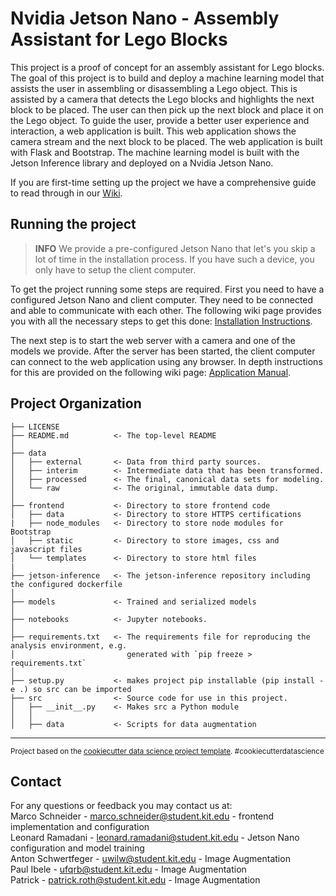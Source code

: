 Nvidia Jetson Nano - Assembly Assistant for Lego Blocks
==============================
This project is a proof of concept for an assembly assistant for Lego blocks. The goal of this project is to build and deploy a machine learning model that assists the user in assembling or disassembling a Lego object. This is assisted by a camera that detects the Lego blocks and highlights the next block to be placed. The user can then pick up the next block and place it on the Lego object. To guide the user, provide a better user experience and interaction, a web application is built. This web application shows the camera stream and the next block to be placed. The web application is built with Flask and Bootstrap. The machine learning model is built with the Jetson Inference library and deployed on a Nvidia Jetson Nano.

If you are first-time setting up the project we have a comprehensive guide to read through in our [Wiki](./wiki/home).

Running the project
------------
> **INFO** We provide a pre-configured Jetson Nano that let's you skip a lot of time in the installation process. If you have such a device, you only have to setup the client computer.

To get the project running some steps are required. First you need to have a configured Jetson Nano and client computer. They need to be connected and able to communicate with each other. The following wiki page provides you with all the necessary steps to get this done: [Installation Instructions](../../wikis/Installation). 

The next step is to start the web server with a camera and one of the models we provide. After the server has been started, the client computer can connect to the web application using any browser. In depth instructions for this are provided on the following wiki page: [Application Manual](../../wikis/Application-Manual). 

Project Organization
------------

    ├── LICENSE
    ├── README.md          <- The top-level README
    │ 
    ├── data
    │   ├── external       <- Data from third party sources.
    │   ├── interim        <- Intermediate data that has been transformed.
    │   ├── processed      <- The final, canonical data sets for modeling.
    │   └── raw            <- The original, immutable data dump.
    │
    ├── frontend           <- Directory to store frontend code
    │   ├── data           <- Directory to store HTTPS certifications 
    |   ├── node_modules   <- Directory to store node modules for Bootstrap
    │   ├── static         <- Directory to store images, css and javascript files
    │   └── templates      <- Directory to store html files
    |
    ├── jetson-inference   <- The jetson-inference repository including the configured dockerfile
    │
    ├── models             <- Trained and serialized models
    │
    ├── notebooks          <- Jupyter notebooks.
    │
    ├── requirements.txt   <- The requirements file for reproducing the analysis environment, e.g.
    │                         generated with `pip freeze > requirements.txt`
    │
    ├── setup.py           <- makes project pip installable (pip install -e .) so src can be imported
    ├── src                <- Source code for use in this project.
    │   ├── __init__.py    <- Makes src a Python module
    │   │
    │   ├── data           <- Scripts for data augmentation


--------

<p><small>Project based on the <a target="_blank" href="https://drivendata.github.io/cookiecutter-data-science/">cookiecutter data science project template</a>. #cookiecutterdatascience</small></p>

Contact
------------
For any questions or feedback you may contact us at:  
Marco Schneider - marco.schneider@student.kit.edu  - frontend implementation and configuration\
Leonard Ramadani - leonard.ramadani@student.kit.edu - Jetson Nano configuration and model training\
Anton Schwertfeger - uwilw@student.kit.edu - Image Augmentation\
Paul Ibele - ufqrb@student.kit.edu - Image Augmentation\
Patrick - patrick.roth@student.kit.edu - Image Augmentation
